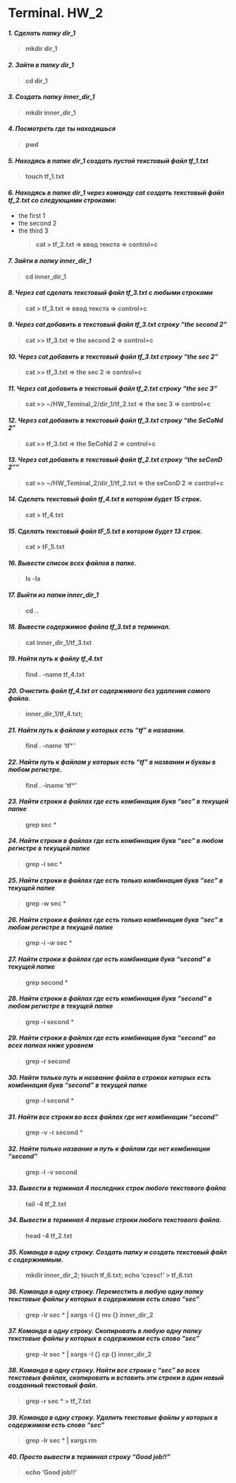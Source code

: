 # Terminal. HW_2

#### **_1. Сделать папку dir_1_**

> **mkdir dir_1**

#### **_2. Зайти в папку dir_1_**

> **cd dir_1**

#### **_3. Создать папку inner_dir_1_**

> **mkdir inner_dir_1**

#### **_4. Посмотреть где ты находишься_**

> **pwd**

#### **_5. Находясь в папке dir_1 создать пустой текстовый файл tf_1.txt_**

> **touch tf_1.txt**

#### **_6. Находясь в папке dir_1 через команду cat создать текстовый файл tf_2.txt со следующими строками:_**

- the first 1
- the second 2
- the third 3
  > **cat > tf_2.txt => ввод текста => control+c**

#### **_7. Зайти в папку inner_dir_1_**

> **cd inner_dir_1**

#### **_8. Через cat сделать текстовый файл tf_3.txt c любыми строками_**

> **cat > tf_3.txt => ввод текста => control+c**

#### **_9. Через cat добавить в текстовый файл tf_3.txt строку “the second 2”_**

> **cat >> tf_3.txt => the second 2 => control+c**

#### **_10. Через cat добавить в текстовый файл tf_3.txt строку “the sec 2”_**

> **cat >> tf_3.txt => the sec 2 => control+c**

#### **_11. Через cat добавить в текстовый файл tf_2.txt строку “the sec 3”_**

> **cat >> ~/HW_Teminal_2/dir_1/tf_2.txt => the sec 3 => control+c**

#### **_12. Через cat добавить в текстовый файл tf_3.txt строку “the SeCoNd 2”_**

> **cat >> tf_3.txt => the SeCoNd 2 => control+c**

#### **_13. Через cat добавить в текстовый файл tf_2.txt строку “the seConD 2””_**

> **cat >> ~/HW_Teminal_2/dir_1/tf_2.txt => the seConD 2 => control+c**

#### **_14. Сделать текстовый файл tf_4.txt в котором будет 15 строк._**

> **cat > tf_4.txt**

#### **_15. Сделать текстовый файл tF_5.txt в котором будет 13 строк._**

> **cat > tF_5.txt**

#### **_16. Вывести список всех файлов в папке._**

> **ls -la**

#### **_17. Выйти из папки inner_dir_1_**

> **cd ..**

#### **_18. Вывести содержимое файла tf_3.txt в терминал._**

> **cat inner_dir_1/tf_3.txt**

#### **_19. Найти путь к файлу tf_4.txt_**

> **find . -name tf_4.txt**

#### **_20. Очистить файл tf_4.txt от содержимого без удаления самого файла._**

> **inner_dir_1/tf_4.txt;**

#### **_21. Найти путь к файлам у которых есть “tf” в названии._**

> **find . -name ‘tf\*’**

#### **_22. Найти путь к файлам у которых есть “tf” в названии и буквы в любом регистре._**

> **find . -iname ‘tf\*’**

#### **_23. Найти строки в файлах где есть комбинация букв “sec” в текущей папке_**

> **grep sec  \***

#### **_24. Найти строки в файлах где есть комбинация букв “sec” в любом регистре в текущей папке_**

> **grep -i sec \***

#### **_25. Найти строки в файлах где есть только комбинация букв “sec” в текущей папке_**

> **grep -w sec \***

#### **_26. Найти строки в файлах где есть только комбинация букв “sec” в любом регистре в текущей папке_**

> **grep -i -w sec \***

#### **_27. Найти строки в файлах где есть комбинация букв “second” в текущей папке_**

> **grep  second \***

#### **_28. Найти строки в файлах где есть комбинация букв “second” в любом регистре в текущей папке_**

> **grep -i  second \***

#### **_29. Найти строки в файлах где есть комбинация букв “second” во всех папках ниже уровнем_**

> **grep -r second**

#### **_30. Найти только путь и название файла в строках которых есть комбинация букв “second” в текущей папке_**

> **grep -l second \***

#### **_31. Найти все строки во всех файлах где нет комбинации “second”_**

> **grep -v -r second \***

#### **_32. Найти только название и путь к файлам где нет комбинации “second”_**

> **grep -l -v second**

#### **_33. Вывести в терминал 4 последних строк любого текстового файла_**

> **tail -4 tf_2.txt**

#### **_34. Вывести в терминал 4 первые строки любого текстового файла._**

> **head -4 tf_2.txt**

#### **_35. Команда в одну строку. Создать папку и создать текстовый файл с содержиммым._**

> **mkdir inner_dir_2; touch tf_6.txt; echo ‘czesc!’ > tf_6.txt**

#### **_36. Команда в одну строку. Переместить в любую одну папку текстовые файлы у которых в содержимом есть слово “sec”_**

> **grep -lr sec \* | xargs -I {} mv {} inner_dir_2**

#### **_37. Команда в одну строку. Скопировать в любую одну папку текстовые файлы у которых в содержимом есть слово “sec”_**

> **grep -lr sec \* | xargs -I {} cp {} inner_dir_2**

#### **_38. Команда в одну строку. Найти все строки c “sec” во всех текстовых файлах, скопировать и вставить эти строки в один новый созданный текстовый файл._**

> **grep -r sec \* > tf_7.txt**

#### **_39. Команда в одну строку. Удалить текстовые файлы у которых в содержимом есть слово “sec”_**

> **grep -lr sec \* | xargs rm**

#### **_40. Просто вывести в терминал строку “Good job!!”_**

> **echo ‘Good job!!’**
